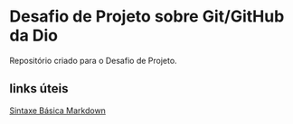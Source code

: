 # Desafio de Projeto sobre Git/GitHub da Dio
Repositório criado para o Desafio de Projeto.

## links úteis
[Sintaxe Básica Markdown](https://www.markdownguide.org/basic-syntax/)
